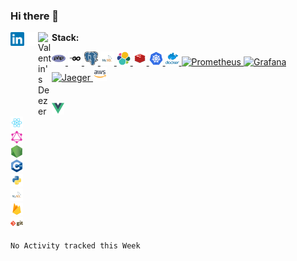 ### Hi there 👋

<a href="https://www.linkedin.com/in/valentinnikolaev/">
     <img align="left" alt="Valentin Nikolaev's LinkedIN" width="22px" src="https://raw.githubusercontent.com/ValentinNikolaev/ValentinNikolaev/main/assets/linkedin.svg" />
</a>

<a href="https://www.instagram.com/valentin_siberia/">
     <img align="left" alt="Valentin's Instagram" width="22px" src="https://raw.githubusercontent.com/ValentinNikolaev/ValentinNikolaev/main/assets/instagram.svg" />
</a>

<a href="https://www.deezer.com/ru/profile/30059651">
     <img align="left" alt="Valentin's Deezer" width="22px" src="https://raw.githubusercontent.com/ValentinNikolaev/ValentinNikolaev/main/assets/deezer.svg" />
</a>

**Stack:**
<!-- languages -->
<a href="https://github.com/topics/php">
   <img alt="PHP" width="22px" src="https://raw.githubusercontent.com/github/explore/ccc16358ac4530c6a69b1b80c7223cd2744dea83/topics/php/php.png" />
</a>
<a href="https://github.com/topics/go">
   <img alt="Go" width="22px" src="https://raw.githubusercontent.com/github/explore/80688e429a7d4ef2fca1e82350fe8e3517d3494d/topics/go/go.png" />
</a>
<!-- rdms -->
<a href="https://github.com/topics/postgresql">
   <img alt="PostgreSQL" width="22px" src="https://raw.githubusercontent.com/github/explore/80688e429a7d4ef2fca1e82350fe8e3517d3494d/topics/postgresql/postgresql.png" />
</a>
<a href="https://github.com/topics/mysql">
   <img alt="MySQL" width="22px" src="https://raw.githubusercontent.com/github/explore/80688e429a7d4ef2fca1e82350fe8e3517d3494d/topics/mysql/mysql.png" />
</a>
<!-- nosql solutions -->
<a href="https://github.com/topics/elasticsearch">
   <img alt="Elasticsearch" width="22px" src="https://raw.githubusercontent.com/github/explore/d73b58ded658144cd29547485b8537306012eb86/topics/elasticsearch/elasticsearch.png" />
</a>
<a href="https://github.com/topics/redis">
   <img alt="Redis" width="22px" src="https://raw.githubusercontent.com/github/explore/80688e429a7d4ef2fca1e82350fe8e3517d3494d/topics/redis/redis.png" />
</a>
<!-- ops -->
<a href="https://github.com/topics/kubernetes">
   <img alt="Kubernetes" width="22px" src="https://raw.githubusercontent.com/github/explore/80688e429a7d4ef2fca1e82350fe8e3517d3494d/topics/kubernetes/kubernetes.png" />
</a>
<a href="https://github.com/topics/docker">
   <img alt="Docker" width="22px" src="https://raw.githubusercontent.com/github/explore/80688e429a7d4ef2fca1e82350fe8e3517d3494d/topics/docker/docker.png" />
</a>
<!-- measurements -->
<a href="https://github.com/topics/prometheus">
   <img alt="Prometheus" width="22px" src="https://upload.wikimedia.org/wikipedia/commons/thumb/3/38/Prometheus_software_logo.svg/220px-Prometheus_software_logo.svg.png" />
</a>
<a href="https://github.com/topics/grafana">
   <img alt="Grafana" width="22px" src="https://icon-icons.com/icons2/2108/PNG/32/grafana_icon_130916.png" />
</a>
<a href="https://github.com/topics/jaeger">
   <img alt="Jaeger" width="22px" src="https://raw.githubusercontent.com/ValentinNikolaev/ValentinNikolaev/main/assets/jaeger.svg" />
</a>

<!-- clouds -->

<a href="https://github.com/topics/aws">
   <img alt="Amazon Web Services" width="22px" src="https://raw.githubusercontent.com/github/explore/fbceb94436312b6dacde68d122a5b9c7d11f9524/topics/aws/aws.png" />
</a>

<code>   <img height="20" src="https://raw.githubusercontent.com/github/explore/80688e429a7d4ef2fca1e82350fe8e3517d3494d/topics/vue/vue.png"></code>
<code>   <img height="20" src="https://raw.githubusercontent.com/github/explore/80688e429a7d4ef2fca1e82350fe8e3517d3494d/topics/react/react.png"></code>
<code>   <img height="20" src="https://raw.githubusercontent.com/github/explore/5c058a388828bb5fde0bcafd4bc867b5bb3f26f3/topics/graphql/graphql.png"></code>
<code>   <img height="20" src="https://raw.githubusercontent.com/github/explore/80688e429a7d4ef2fca1e82350fe8e3517d3494d/topics/nodejs/nodejs.png"></code>
<code>   <img height="20" src="https://raw.githubusercontent.com/github/explore/80688e429a7d4ef2fca1e82350fe8e3517d3494d/topics/cpp/cpp.png"></code>
<code>   <img height="20" src="https://raw.githubusercontent.com/github/explore/80688e429a7d4ef2fca1e82350fe8e3517d3494d/topics/python/python.png"></code>
<code>   <img height="20" src="https://raw.githubusercontent.com/github/explore/80688e429a7d4ef2fca1e82350fe8e3517d3494d/topics/mysql/mysql.png"></code>
<code>   <img height="20" src="https://raw.githubusercontent.com/github/explore/80688e429a7d4ef2fca1e82350fe8e3517d3494d/topics/firebase/firebase.png"></code>
<code>   <img height="20" src="https://raw.githubusercontent.com/github/explore/80688e429a7d4ef2fca1e82350fe8e3517d3494d/topics/git/git.png"></code>

<!--START_SECTION:waka-->

```text
No Activity tracked this Week
```

<!--END_SECTION:waka-->

<!--
**ValentinNikolaev/ValentinNikolaev** is a ✨ _special_ ✨ repository because its `README.md` (this file) appears on your GitHub profile.

Here are some ideas to get you started:

- 🔭 I’m currently working on ...
- 🌱 I’m currently learning ...
- 👯 I’m looking to collaborate on ...
- 🤔 I’m looking for help with ...
- 💬 Ask me about ...
- 📫 How to reach me: ...
- 😄 Pronouns: ...
- ⚡ Fun fact: ...
-->
